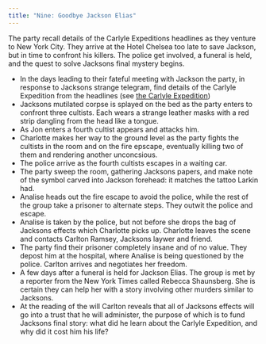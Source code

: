 ```yaml
---
title: "Nine: Goodbye Jackson Elias"
---
```


The party recall details of the Carlyle Expeditions headlines as they venture to New York City. They arrive at the Hotel Chelsea too late to save Jackson, but in time to confront his killers. The police get involved, a funeral is held, and the quest to solve Jacksons final mystery begins. 

- In the days leading to their fateful meeting with Jackson the party, in response to Jacksons strange telegram, find details of the Carlyle Expedition from the headlines (see <a href="/expedition.html">the Carlyle Expedition</a>)
- Jacksons mutilated corpse is splayed on the bed as the party enters to confront three cultists. Each wears a strange leather masks with a red strip dangling from the head like a tongue. 
- As Jon enters a fourth cultist appears and attacks him. 
- Charlotte makes her way to the ground level as the party fights the cultists in the room and on the fire epscape, eventually killing two of them and rendering another unconcsious. 
- The police arrive as the fourth cultists escapes in a waiting car. 
- The party sweep the room, gathering Jacksons papers, and make note of the symbol carved into Jackson forehead: it matches the tattoo Larkin had. 
- Analise heads out the fire escape to avoid the police, while the rest of the group take a prisoner to alternate steps. They outwit the police and escape. 
- Analise is taken by the police, but not before she drops the bag of Jacksons effects which Charlotte picks up. Charlotte leaves the scene and contacts Carlton Ramsey, Jacksons laywer and friend. 
- The party find their prisoner completely insane and of no value. They depost him at the hospital, where Analise is being questioned by the police. Carlton arrives and negotiates her freedom. 
- A few days after a funeral is held for Jackson Elias. The group is met by a reporter from the New York Times called Rebecca Shaunsberg. She is certain they can help her with a story involving other murders similar to Jacksons. 
- At the reading of the will Carlton reveals that all of Jacksons effects will go into a trust that he will administer, the purpose of which is to fund Jacksons final story: what did he learn about the Carlyle Expedition, and why did it cost him his life? 
